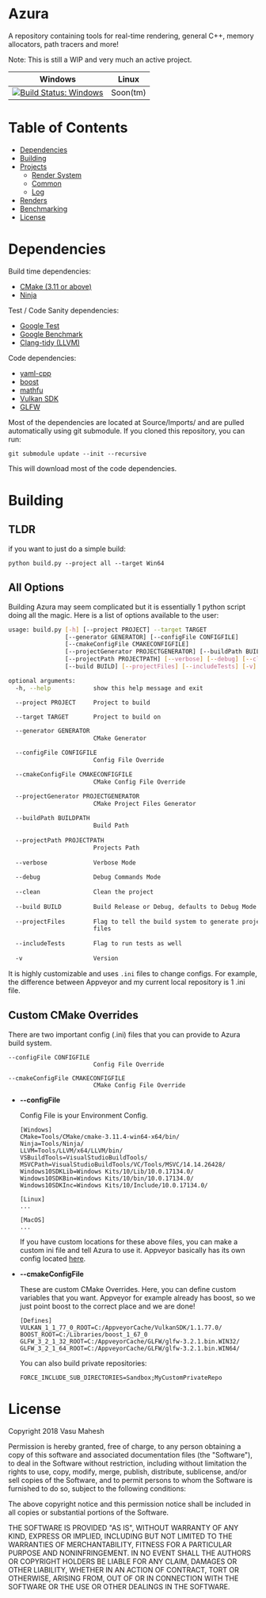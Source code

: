 Azura
=================

A repository containing tools for real-time rendering, general C++, memory allocators, path tracers and more!

Note: This is still a WIP and very much an active project.

| Windows        | Linux        |
| ------------- |:-------------:|
| [![Build Status: Windows](https://ci.appveyor.com/api/projects/status/github/vasumahesh1/azura)](https://ci.appveyor.com/project/vasumahesh1/azura) | Soon(tm) |


Table of Contents
=================
  * [Dependencies](#dependencies)
  * [Building](#building)
  * [Projects](#projects)
    * [Render System](#render-system)
    * [Common](#common)
    * [Log](#Log)
  * [Renders](#renders)
  * [Benchmarking](BENCHMARKS.md)
  * [License](#license)

Dependencies
=================

Build time dependencies:
  * [CMake (3.11 or above)](https://cmake.org/)
  * [Ninja](https://ninja-build.org/)

Test / Code Sanity dependencies:
  * [Google Test](https://github.com/google/googletest)
  * [Google Benchmark](https://github.com/google/benchmark)
  * [Clang-tidy (LLVM)](https://llvm.org/)

Code dependencies:
  * [yaml-cpp](https://github.com/jbeder/yaml-cpp)
  * [boost](https://www.boost.org/)
  * [mathfu](https://github.com/google/mathfu)
  * [Vulkan SDK](https://www.lunarg.com/vulkan-sdk/)
  * [GLFW](https://www.glfw.org/)

Most of the dependencies are located at Source/Imports/ and are pulled automatically using git submodule. If you cloned this repository, you can run:

```
git submodule update --init --recursive
```

This will download most of the code dependencies.

Building
=================

## TLDR

if you want to just do a simple build:

```
python build.py --project all --target Win64
```

## All Options

Building Azura may seem complicated but it is essentially 1 python script doing all the magic. Here is a list of options available to the user:

```bash
usage: build.py [-h] [--project PROJECT] --target TARGET
                [--generator GENERATOR] [--configFile CONFIGFILE]
                [--cmakeConfigFile CMAKECONFIGFILE]
                [--projectGenerator PROJECTGENERATOR] [--buildPath BUILDPATH]
                [--projectPath PROJECTPATH] [--verbose] [--debug] [--clean]
                [--build BUILD] [--projectFiles] [--includeTests] [-v]

optional arguments:
  -h, --help            show this help message and exit

  --project PROJECT     Project to build

  --target TARGET       Project to build on

  --generator GENERATOR
                        CMake Generator

  --configFile CONFIGFILE
                        Config File Override

  --cmakeConfigFile CMAKECONFIGFILE
                        CMake Config File Override

  --projectGenerator PROJECTGENERATOR
                        CMake Project Files Generator
  
  --buildPath BUILDPATH
                        Build Path
  
  --projectPath PROJECTPATH
                        Projects Path
  
  --verbose             Verbose Mode
  
  --debug               Debug Commands Mode
  
  --clean               Clean the project
  
  --build BUILD         Build Release or Debug, defaults to Debug Mode
  
  --projectFiles        Flag to tell the build system to generate project
                        files
  
  --includeTests        Flag to run tests as well
  
  -v                    Version

```

It is highly customizable and uses `.ini` files to change configs. For example, the difference between Appveyor and my current local repository is 1 .ini file.

## Custom CMake Overrides

There are two important config (.ini) files that you can provide to Azura build system.

```
--configFile CONFIGFILE
                        Config File Override

--cmakeConfigFile CMAKECONFIGFILE
                        CMake Config File Override
```

  * **--configFile**

    Config File is your Environment Config.

    ```
    [Windows]
    CMake=Tools/CMake/cmake-3.11.4-win64-x64/bin/
    Ninja=Tools/Ninja/
    LLVM=Tools/LLVM/x64/LLVM/bin/
    VSBuildTools=VisualStudioBuildTools/
    MSVCPath=VisualStudioBuildTools/VC/Tools/MSVC/14.14.26428/
    Windows10SDKLib=Windows Kits/10/Lib/10.0.17134.0/
    Windows10SDKBin=Windows Kits/10/bin/10.0.17134.0/
    Windows10SDKInc=Windows Kits/10/Include/10.0.17134.0/

    [Linux]
    ...

    [MacOS]
    ...
    ```

    If you have custom locations for these above files, you can make a custom ini file and tell Azura to use it. Appveyor basically has its own config located [here](https://github.com/vasumahesh1/azura/blob/master/External/AppveyorConfig.ini).


  * **--cmakeConfigFile**

    These are custom CMake Overrides. Here, you can define custom variables that you want. Appveyor for example already has boost, so we just point boost to the correct place and we are done!

    ```
    [Defines]
    VULKAN_1_1_77_0_ROOT=C:/AppveyorCache/VulkanSDK/1.1.77.0/
    BOOST_ROOT=C:/Libraries/boost_1_67_0
    GLFW_3_2_1_32_ROOT=C:/AppveyorCache/GLFW/glfw-3.2.1.bin.WIN32/
    GLFW_3_2_1_64_ROOT=C:/AppveyorCache/GLFW/glfw-3.2.1.bin.WIN64/
    ```

    You can also build private repositories:

    ```
    FORCE_INCLUDE_SUB_DIRECTORIES=Sandbox;MyCustomPrivateRepo
    ```


License
=================
Copyright 2018 Vasu Mahesh

Permission is hereby granted, free of charge, to any person obtaining a copy of this software and associated documentation files (the "Software"), to deal in the Software without restriction, including without limitation the rights to use, copy, modify, merge, publish, distribute, sublicense, and/or sell copies of the Software, and to permit persons to whom the Software is furnished to do so, subject to the following conditions:

The above copyright notice and this permission notice shall be included in all copies or substantial portions of the Software.

THE SOFTWARE IS PROVIDED "AS IS", WITHOUT WARRANTY OF ANY KIND, EXPRESS OR IMPLIED, INCLUDING BUT NOT LIMITED TO THE WARRANTIES OF MERCHANTABILITY, FITNESS FOR A PARTICULAR PURPOSE AND NONINFRINGEMENT. IN NO EVENT SHALL THE AUTHORS OR COPYRIGHT HOLDERS BE LIABLE FOR ANY CLAIM, DAMAGES OR OTHER LIABILITY, WHETHER IN AN ACTION OF CONTRACT, TORT OR OTHERWISE, ARISING FROM, OUT OF OR IN CONNECTION WITH THE SOFTWARE OR THE USE OR OTHER DEALINGS IN THE SOFTWARE.